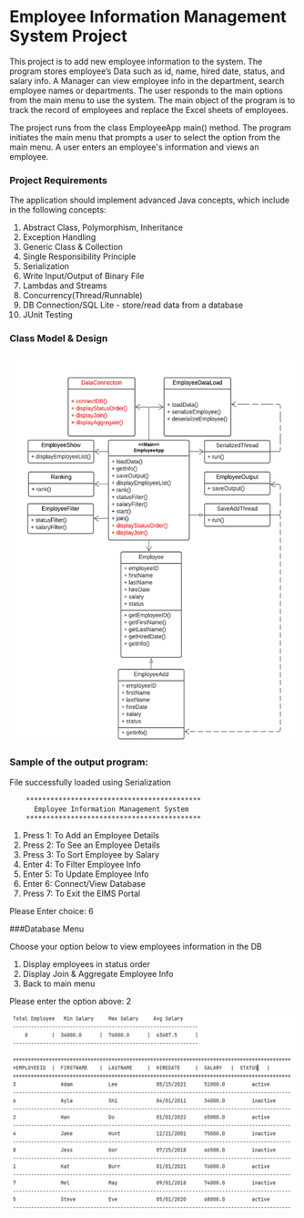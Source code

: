 # Employee Information Management System Project

This project is to add new employee information to the system. The program stores employee’s Data such as id, 
name, hired date, status, and salary info. A Manager can view employee info in the department, search 
employee names or departments. The user responds to the main options from the main menu to use the system. 
The main object of the program is to track the record of employees and replace the Excel sheets of employees.

The project runs from the class EmployeeApp main() method. The program initiates the main menu that
prompts a user to select the option from the main menu. A user enters an employee's information and 
views an employee.

### Project Requirements
The application should implement advanced Java concepts, which include in the following concepts:
1. Abstract Class, Polymorphism, Inheritance
2. Exception Handling
3. Generic Class & Collection 
4. Single Responsibility Principle
5. Serialization
6. Write Input/Output of Binary File
7. Lambdas and Streams
8. Concurrency(Thread/Runnable)
9. DB Connection/SQL Lite - store/read data from a database
10. JUnit Testing

### Class Model & Design
![img_4.png](img_4.png)


### Sample of the output program:

File successfully loaded using Serialization

		*******************************************
		  Employee Information Management System
		*******************************************

1. Press 1: To Add an Employee Details
2. Press 2: To See an Employee Details
3. Press 3: To Sort Employee by Salary
4. Enter 4: To Filter Employee Info
5. Enter 5: To Update Employee Info
6. Enter 6: Connect/View Database
7. Press 7: To Exit the EIMS Portal

Please Enter choice: 6

###Database Menu

Choose your option below to view employees information in the DB
1. Display employees in status order
2. Display Join & Aggregate Employee Info
3. Back to main menu

Please enter the option above: 2

![img_2.png](img_2.png)